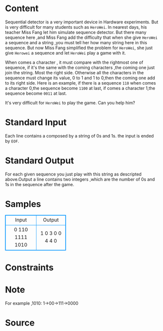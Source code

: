 
# Content

Sequential detector is a very important device in Hardware experiments. But is very difficult for many students such as `HeroWei`. In nearest days, his teacher Miss Fang let him simulate sequence detector. But there many sequence here ,and Miss Fang add the difficulty that when she give `HeroWei` a sequence and a string ,you must tell her how many string here in this sequence. But now Miss Fang simplified the problem for `HeroWei`, she just give `Herowei` a sequence and let `HeroWei` play a game with it.

When comes a character , it must compare with the rightmost one of sequence, if it's the same with the coming characters ,the coming one just join the string. Most the right side. Otherwise all the characters in the sequence must change its value, $0$ to $1$ and $1$ to $0$,then the coming one add to its right side. Here is an example, if there is a sequence `110` when comes a character $0$,the sequence become `1100` at last, if comes a character $1$,the sequence become `0011` at last. 

It's very difficult for `HeroWei` to play the game. Can you help him?

# Standard Input

Each line contains a composed by a string of $0$s and $1$s. the input is ended by `EOF`.

# Standard Output

For each given sequence you just play with this string as descripted above.Output a line contains two integers ,which are the number of $0$s and $1$s in the sequence after the game.

# Samples

<style>
        table,table tr th, table tr td { border:1px solid #0094ff; }
        table { width: 200px; min-height: 25px; line-height: 25px; text-align: center; border-collapse: collapse;}   
    </style>
<table>
	<tr>
		<td>Input</td>
		<td>Output</td>
	</tr>
<tr><td>0
110
1111
1010</td><td>1 0
3 0
0 4
4 0</td></tr></table>


# Constraints



# Note

For example ,1010:  1->00->111->0000

# Source


